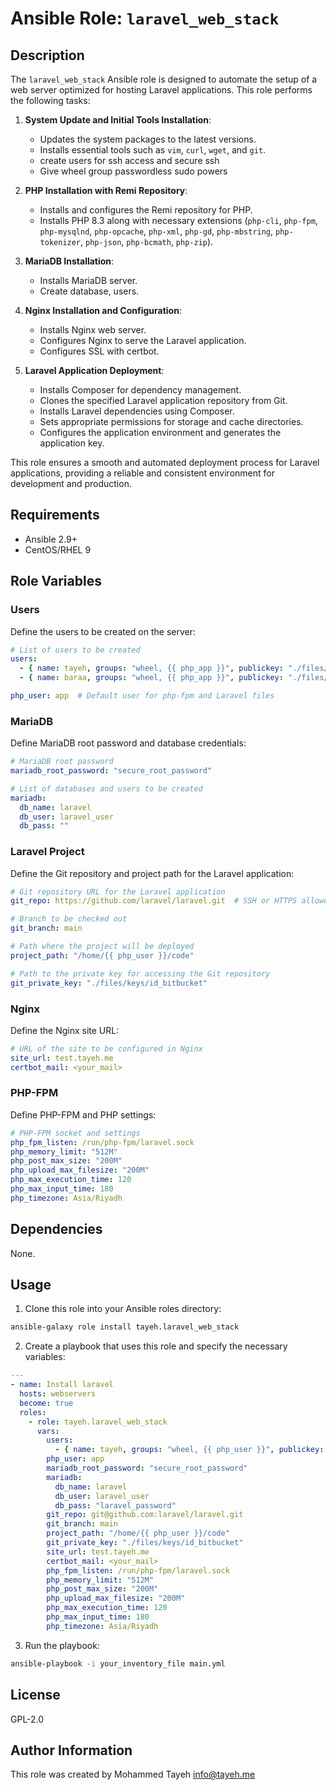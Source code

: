 # Ansible Role: `laravel_web_stack`

Description
-----------

The `laravel_web_stack` Ansible role is designed to automate the setup of a web server optimized for hosting Laravel applications. This role performs the following tasks:

1. **System Update and Initial Tools Installation**:
   - Updates the system packages to the latest versions.
   - Installs essential tools such as `vim`, `curl`, `wget`, and `git`.
   - create users for ssh access and secure ssh
   - Give wheel group passwordless sudo powers

2. **PHP Installation with Remi Repository**:
   - Installs and configures the Remi repository for PHP.
   - Installs PHP 8.3 along with necessary extensions (`php-cli`, `php-fpm`, `php-mysqlnd`, `php-opcache`, `php-xml`, `php-gd`, `php-mbstring`, `php-tokenizer`, `php-json`, `php-bcmath`, `php-zip`).

3. **MariaDB Installation**:
   - Installs MariaDB server.
   - Create database, users.

4. **Nginx Installation and Configuration**:
   - Installs Nginx web server.
   - Configures Nginx to serve the Laravel application.
   - Configures SSL with certbot.

5. **Laravel Application Deployment**:
   - Installs Composer for dependency management.
   - Clones the specified Laravel application repository from Git.
   - Installs Laravel dependencies using Composer.
   - Sets appropriate permissions for storage and cache directories.
   - Configures the application environment and generates the application key.

This role ensures a smooth and automated deployment process for Laravel applications, providing a reliable and consistent environment for development and production.

Requirements
------------

- Ansible 2.9+
- CentOS/RHEL 9

Role Variables
--------------

### Users
Define the users to be created on the server:
```yaml
# List of users to be created
users:
  - { name: tayeh, groups: "wheel, {{ php_app }}", publickey: "./files/keys/tayeh.pub" }
  - { name: baraa, groups: "wheel, {{ php_app }}", publickey: "./files/keys/baraa.pub" }

php_user: app  # Default user for php-fpm and Laravel files
```

### MariaDB
Define MariaDB root password and database credentials:
```yaml
# MariaDB root password
mariadb_root_password: "secure_root_password"

# List of databases and users to be created
mariadb:
  db_name: laravel
  db_user: laravel_user
  db_pass: ""
```

### Laravel Project
Define the Git repository and project path for the Laravel application:
```yaml
# Git repository URL for the Laravel application
git_repo: https://github.com/laravel/laravel.git  # SSH or HTTPS allowed

# Branch to be checked out
git_branch: main

# Path where the project will be deployed
project_path: "/home/{{ php_user }}/code"

# Path to the private key for accessing the Git repository
git_private_key: "./files/keys/id_bitbucket"
```

### Nginx
Define the Nginx site URL:
```yaml
# URL of the site to be configured in Nginx
site_url: test.tayeh.me
certbot_mail: <your_mail>
```

### PHP-FPM
Define PHP-FPM and PHP settings:
```yaml
# PHP-FPM socket and settings
php_fpm_listen: /run/php-fpm/laravel.sock
php_memory_limit: "512M"
php_post_max_size: "200M"
php_upload_max_filesize: "200M"
php_max_execution_time: 120
php_max_input_time: 180
php_timezone: Asia/Riyadh
```

Dependencies
------------

None.

Usage
----------------

1. Clone this role into your Ansible roles directory:
```bash
ansible-galaxy role install tayeh.laravel_web_stack
```
2. Create a playbook that uses this role and specify the necessary variables:

```yaml
---
- name: Install laravel
  hosts: webservers
  become: true
  roles:
    - role: tayeh.laravel_web_stack
      vars:
        users:
          - { name: tayeh, groups: "wheel, {{ php_user }}", publickey: "./files/tayeh.pub" }
        php_user: app
        mariadb_root_password: "secure_root_password"
        mariadb:
          db_name: laravel
          db_user: laravel_user
          db_pass: "laravel_password"
        git_repo: git@github.com:laravel/laravel.git
        git_branch: main
        project_path: "/home/{{ php_user }}/code"
        git_private_key: "./files/keys/id_bitbucket"
        site_url: test.tayeh.me
        certbot_mail: <your_mail>
        php_fpm_listen: /run/php-fpm/laravel.sock
        php_memory_limit: "512M"
        php_post_max_size: "200M"
        php_upload_max_filesize: "200M"
        php_max_execution_time: 120
        php_max_input_time: 180
        php_timezone: Asia/Riyadh
```

3. Run the playbook:
```bash
ansible-playbook -i your_inventory_file main.yml
```

License
-------

GPL-2.0

Author Information
------------------

This role was created by Mohammed Tayeh <info@tayeh.me>
